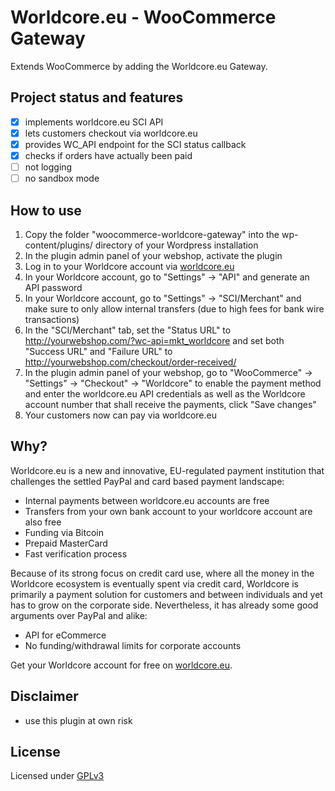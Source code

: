 # Worldcore.eu - WooCommerce Gateway
Extends WooCommerce by adding the Worldcore.eu Gateway.

## Project status and features
- [x] implements worldcore.eu SCI API
- [x] lets customers checkout via worldcore.eu
- [x] provides WC_API endpoint for the SCI status callback
- [x] checks if orders have actually been paid
- [ ] not logging
- [ ] no sandbox mode

## How to use
1. Copy the folder "woocommerce-worldcore-gateway" into the wp-content/plugins/ directory of your Wordpress installation
2. In the plugin admin panel of your webshop, activate the plugin
2. Log in to your Worldcore account via [worldcore.eu](https://worldcore.eu)
3. In your Worldcore account, go to "Settings" -> "API" and generate an API password
4. In your Worldcore account, go to "Settings" -> "SCI/Merchant" and make sure to only allow internal transfers (due to high fees for bank wire transactions)
5. In the "SCI/Merchant" tab, set the "Status URL" to http://yourwebshop.com/?wc-api=mkt_worldcore and set both "Success URL" and "Failure URL" to http://yourwebshop.com/checkout/order-received/
6. In the plugin admin panel of your webshop, go to "WooCommerce" -> "Settings" -> "Checkout" -> "Worldcore" to enable the payment method and enter the worldcore.eu API credentials as well as the Worldcore account number that shall receive the payments, click "Save changes"
7. Your customers now can pay via worldcore.eu

## Why?
Worldcore.eu is a new and innovative, EU-regulated payment institution that challenges the settled PayPal and card based payment landscape:

- Internal payments between worldcore.eu accounts are free
- Transfers from your own bank account to your worldcore account are also free
- Funding via Bitcoin
- Prepaid MasterCard
- Fast verification process

Because of its strong focus on credit card use, where all the money in the Worldcore ecosystem is eventually spent via credit card, Worldcore is primarily a payment solution for customers and between individuals and yet has to grow on the corporate side. Nevertheless, it has already some good arguments over PayPal and alike:

- API for eCommerce
- No funding/withdrawal limits for corporate accounts

Get your Worldcore account for free on [worldcore.eu](https://worldcore.eu/).

## Disclaimer
- use this plugin at own risk

## License
Licensed under [GPLv3](http://www.gnu.org/licenses/gpl-3.0.html)